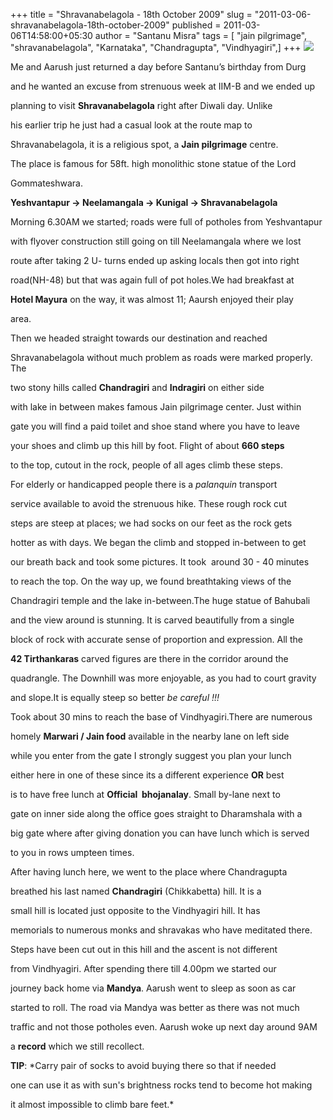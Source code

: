 +++
title = "Shravanabelagola - 18th October 2009"
slug = "2011-03-06-shravanabelagola-18th-october-2009"
published = 2011-03-06T14:58:00+05:30
author = "Santanu Misra"
tags = [ "jain pilgrimage", "shravanabelagola", "Karnataka", "Chandragupta", "Vindhyagiri",]
+++
[![](../images/thumbnails/2011-03-06-shravanabelagola-18th-october-2009-shravanabelagola.jpg)](../images/2011-03-06-shravanabelagola-18th-october-2009-shravanabelagola.jpg)

Me and Aarush just returned a day before Santanu’s birthday from Durg
and he wanted an excuse from strenuous week at IIM-B and we ended up
planning to visit **Shravanabelagola** right after Diwali day. Unlike
his earlier trip he just had a casual look at the route map to
Shravanabelagola, it is a religious spot, a **Jain pilgrimage** centre.
The place is famous for 58ft. high monolithic stone statue of the Lord
Gommateshwara.

**Yeshvantapur -&gt; Neelamangala -&gt; Kunigal -&gt; Shravanabelagola**

Morning 6.30AM we started; roads were full of potholes from Yeshvantapur
with flyover construction still going on till Neelamangala where we lost
route after taking 2 U- turns ended up asking locals then got into right
road(NH-48) but that was again full of pot holes.We had breakfast at
**Hotel Mayura** on the way, it was almost 11; Aaursh enjoyed their play
area.

Then we headed straight towards our destination and reached
Shravanabelagola without much problem as roads were marked properly. The
two stony hills called **Chandragiri** and **Indragiri** on either side
with lake in between makes famous Jain pilgrimage center. Just within
gate you will find a paid toilet and shoe stand where you have to leave
your shoes and climb up this hill by foot. Flight of about **660 steps**
to the top, cutout in the rock, people of all ages climb these steps.
For elderly or handicapped people there is a *palanquin* transport
service available to avoid the strenuous hike. These rough rock cut
steps are steep at places; we had socks on our feet as the rock gets
hotter as with days. We began the climb and stopped in-between to get
our breath back and took some pictures. It took  around 30 - 40 minutes
to reach the top. On the way up, we found breathtaking views of the
Chandragiri temple and the lake in-between.The huge statue of Bahubali
and the view around is stunning. It is carved beautifully from a single
block of rock with accurate sense of proportion and expression. All the
**42 Tirthankaras** carved figures are there in the corridor around the
quadrangle. The Downhill was more enjoyable, as you had to court gravity
and slope.It is equally steep so better *be careful !!!*

  

Took about 30 mins to reach the base of Vindhyagiri.There are numerous
homely **Marwari / Jain food** available in the nearby lane on left side
while you enter from the gate I strongly suggest you plan your lunch
either here in one of these since its a different experience **OR** best
is to have free lunch at **Official  bhojanalay**. Small by-lane next to
gate on inner side along the office goes straight to Dharamshala with a
big gate where after giving donation you can have lunch which is served
to you in rows umpteen times.

  

After having lunch here, we went to the place where Chandragupta
breathed his last named **Chandragiri** (Chikkabetta) hill. It is a
small hill is located just opposite to the Vindhyagiri hill. It has
memorials to numerous monks and shravakas who have meditated there.
Steps have been cut out in this hill and the ascent is not different
from Vindhyagiri. After spending there till 4.00pm we started our
journey back home via **Mandya**. Aarush went to sleep as soon as car
started to roll. The road via Mandya was better as there was not much
traffic and not those potholes even. Aarush woke up next day around 9AM
a **record** which we still recollect.

**TIP**: *Carry pair of socks to avoid buying there so that if needed
one can use it as with sun's brightness rocks tend to become hot making
it almost impossible to climb bare feet.*
